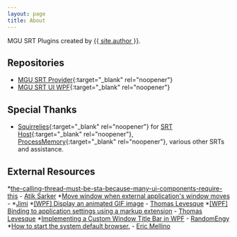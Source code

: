 ```yaml
---
layout: page
title: About
---
```

MGU SRT Plugins created by [{{ site.author }}](https://github.com/kapdap/).

## Repositories

* [MGU SRT Provider](https://github.com/kapdap/mgu-srt-provider/){:target="_blank" rel="noopener"}
* [MGU SRT UI WPF](https://github.com/kapdap/mgu-srt-ui-wpf/){:target="_blank" rel="noopener"}

## Special Thanks

* [Squirrelies](https://github.com/Squirrelies){:target="_blank" rel="noopener"} for [SRT Host](https://github.com/Squirrelies/SRTHost/){:target="_blank" rel="noopener"}, [ProcessMemory](https://github.com/Squirrelies/ProcessMemory){:target="_blank" rel="noopener"}, various other SRTs and assistance.

## External Resources
*[the-calling-thread-must-be-sta-because-many-ui-components-require-this](https://stackoverflow.com/questions/2329978/the-calling-thread-must-be-sta-because-many-ui-components-require-this/36006943#36006943) - [Atik Sarker](https://stackoverflow.com/users/1077346/atik-sarker)
*[Move window when external application's window moves](https://stackoverflow.com/questions/48767318/move-window-when-external-applications-window-moves/48812831#48812831) - *[Jimi](https://stackoverflow.com/users/7444103/jimi)
*[[WPF] Display an animated GIF image](https://thomaslevesque.com/2011/03/27/wpf-display-an-animated-gif-image/) - [Thomas Levesque](https://thomaslevesque.com)
*[[WPF] Binding to application settings using a markup extension](https://thomaslevesque.com/2008/11/18/wpf-binding-to-application-settings-using-a-markup-extension/) - [Thomas Levesque](https://thomaslevesque.com)
*[Implementing a Custom Window Title Bar in WPF](https://engy.us/blog/2020/01/01/implementing-a-custom-window-title-bar-in-wpf/) - [RandomEngy](https://engy.us/)
*[How to start the system default browser.](https://github.com/dotnet/runtime/issues/17938#issuecomment-235502080) - [Eric Mellino](https://github.com/mellinoe)
